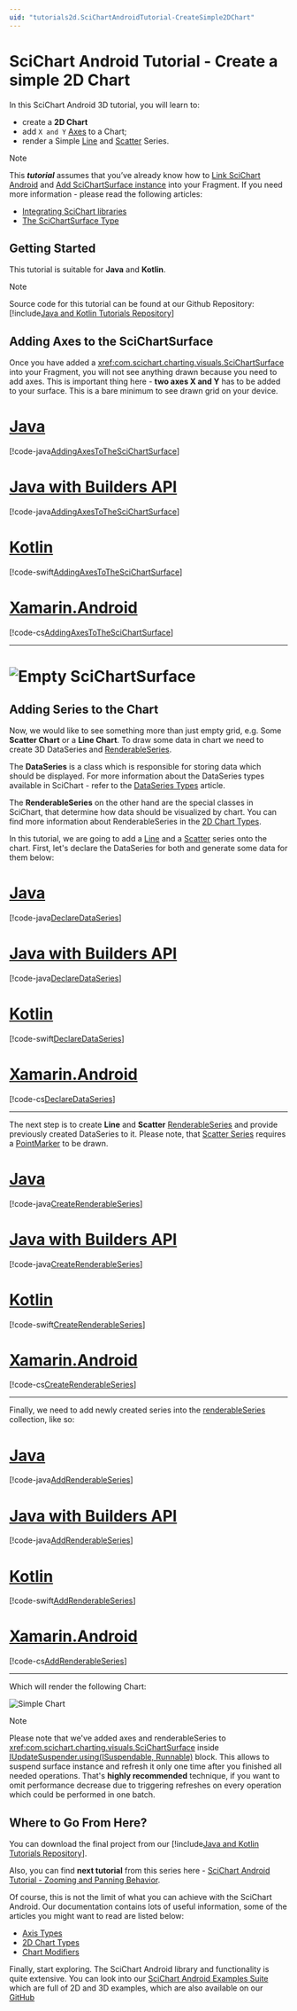 ```yaml
---
uid: "tutorials2d.SciChartAndroidTutorial-CreateSimple2DChart"
---
```


# SciChart Android Tutorial - Create a simple 2D Chart
In this SciChart Android 3D tutorial, you will learn to:
- create a **2D Chart**
- add `X and Y` [Axes](xref:axis.AxisAPIs) to a Chart;
- render a Simple [Line](xref:chart2d.renderableSeries.LineSeries) and [Scatter](xref:chart2d.renderableSeries.ScatterSeries) Series.

> [!NOTE]
> This ***tutorial*** assumes that you’ve already know how to [Link SciChart Android](xref:userManual.IntegratingSciChartLibraries) and [Add SciChartSurface instance](xref:quickStartGuide.CreatingYourFirstSciChartAndroidApp#declaring-a-scichartsurface-instance) into your Fragment. If you need more information - please read the following articles:
>
> - [Integrating SciChart libraries](xref:userManual.IntegratingSciChartLibraries)
> - [The SciChartSurface Type](xref:quickStartGuide.CreatingYourFirstSciChartAndroidApp#the-scichartsurface-type)

## Getting Started
This tutorial is suitable for **Java** and **Kotlin**.

> [!NOTE]
> Source code for this tutorial can be found at our Github Repository: [!include[Java and Kotlin Tutorials Repository](JavaKotlinTutorialsLink.md)]

## Adding Axes to the SciChartSurface
Once you have added a <xref:com.scichart.charting.visuals.SciChartSurface> into your Fragment, you will not see anything drawn because you need to add axes. 
This is important thing here - **two axes X and Y** has to be added to your surface. This is a bare minimum to see drawn grid on your device.

# [Java](#tab/java)
[!code-java[AddingAxesToTheSciChartSurface](../../../samples/tutorials-native/tutorials-2d/tutorial-1/java/src/main/java/com/scichart/tutorial/MainActivity.java#AddingAxesToTheSciChartSurface)]
# [Java with Builders API](#tab/javaBuilder)
[!code-java[AddingAxesToTheSciChartSurface](../../../samples/tutorials-native/tutorials-2d/tutorial-1/javaBuilder/src/main/java/com/scichart/tutorial/MainActivity.java#AddingAxesToTheSciChartSurface)]
# [Kotlin](#tab/kotlin)
[!code-swift[AddingAxesToTheSciChartSurface](../../../samples/tutorials-native/tutorials-2d/tutorial-1/kotlin/src/main/java/com/scichart/tutorial/MainActivity.kt#AddingAxesToTheSciChartSurface)]
# [Xamarin.Android](#tab/xamarin)
[!code-cs[AddingAxesToTheSciChartSurface](../../../samples/tutorials-xamarin/tutorials-2d/tutorial-01/MainActivity.cs#AddingAxesToTheSciChartSurface)]
***

# ![Empty SciChartSurface](images/tutorials-2d-empty-chart.png)

## Adding Series to the Chart
Now, we would like to see something more than just empty grid, e.g. Some **Scatter Chart** or a **Line Chart**.
To draw some data in chart we need to create 3D DataSeries and [RenderableSeries](xref:chart2d.2DChartTypes).

The **DataSeries** is a class which is responsible for storing data which should be displayed.
For more information about the DataSeries types available in SciChart - refer to the [DataSeries Types](xref:chart2d.DataSeriesAPIs) article.

The **RenderableSeries** on the other hand are the special classes in SciChart, that determine how data should be visualized by chart. 
You can find more information about RenderableSeries in the [2D Chart Types](xref:chart2d.2DChartTypes).

In this tutorial, we are going to add a [Line](xref:chart2d.renderableSeries.LineSeries) and a [Scatter](xref:chart2d.renderableSeries.ScatterSeries) series onto the chart.
First, let's declare the DataSeries for both and generate some data for them below:

# [Java](#tab/java)
[!code-java[DeclareDataSeries](../../../samples/tutorials-native/tutorials-2d/tutorial-1/java/src/main/java/com/scichart/tutorial/MainActivity.java#DeclareDataSeries)]
# [Java with Builders API](#tab/javaBuilder)
[!code-java[DeclareDataSeries](../../../samples/tutorials-native/tutorials-2d/tutorial-1/javaBuilder/src/main/java/com/scichart/tutorial/MainActivity.java#DeclareDataSeries)]
# [Kotlin](#tab/kotlin)
[!code-swift[DeclareDataSeries](../../../samples/tutorials-native/tutorials-2d/tutorial-1/kotlin/src/main/java/com/scichart/tutorial/MainActivity.kt#DeclareDataSeries)]
# [Xamarin.Android](#tab/xamarin)
[!code-cs[DeclareDataSeries](../../../samples/tutorials-xamarin/tutorials-2d/tutorial-01/MainActivity.cs#DeclareDataSeries)]
***

The next step is to create **Line** and **Scatter** [RenderableSeries](xref:chart2d.2DChartTypes) and provide previously created DataSeries to it.
Please note, that [Scatter Series](xref:chart2d.renderableSeries.ScatterSeries) requires a [PointMarker](xref:chart2d.PointMarkerAPI) to be drawn.

# [Java](#tab/java)
[!code-java[CreateRenderableSeries](../../../samples/tutorials-native/tutorials-2d/tutorial-1/java/src/main/java/com/scichart/tutorial/MainActivity.java#CreateRenderableSeries)]
# [Java with Builders API](#tab/javaBuilder)
[!code-java[CreateRenderableSeries](../../../samples/tutorials-native/tutorials-2d/tutorial-1/javaBuilder/src/main/java/com/scichart/tutorial/MainActivity.java#CreateRenderableSeries)]
# [Kotlin](#tab/kotlin)
[!code-swift[CreateRenderableSeries](../../../samples/tutorials-native/tutorials-2d/tutorial-1/kotlin/src/main/java/com/scichart/tutorial/MainActivity.kt#CreateRenderableSeries)]
# [Xamarin.Android](#tab/xamarin)
[!code-cs[CreateRenderableSeries](../../../samples/tutorials-xamarin/tutorials-2d/tutorial-01/MainActivity.cs#CreateRenderableSeries)]
***

Finally, we need to add newly created series into the [renderableSeries](xref:com.scichart.charting.visuals.ISciChartSurface.getRenderableSeries()) collection, like so:

# [Java](#tab/java)
[!code-java[AddRenderableSeries](../../../samples/tutorials-native/tutorials-2d/tutorial-1/java/src/main/java/com/scichart/tutorial/MainActivity.java#AddRenderableSeries)]
# [Java with Builders API](#tab/javaBuilder)
[!code-java[AddRenderableSeries](../../../samples/tutorials-native/tutorials-2d/tutorial-1/javaBuilder/src/main/java/com/scichart/tutorial/MainActivity.java#AddRenderableSeries)]
# [Kotlin](#tab/kotlin)
[!code-swift[AddRenderableSeries](../../../samples/tutorials-native/tutorials-2d/tutorial-1/kotlin/src/main/java/com/scichart/tutorial/MainActivity.kt#AddRenderableSeries)]
# [Xamarin.Android](#tab/xamarin)
[!code-cs[AddRenderableSeries](../../../samples/tutorials-xamarin/tutorials-2d/tutorial-01/MainActivity.cs#AddRenderableSeries)]
***

Which will render the following Chart:

![Simple Chart](images/tutorials-2d-simple-chart.png)

> [!NOTE]  
> Please note that we've added axes and renderableSeries to <xref:com.scichart.charting.visuals.SciChartSurface> inside [IUpdateSuspender.using(ISuspendable, Runnable)](xref:com.scichart.core.framework.UpdateSuspender.using(com.scichart.core.framework.ISuspendable,java.lang.Runnable)) block. This allows to suspend surface instance and refresh it only one time after you finished all needed operations. That's **highly recommended** technique, if you want to omit performance decrease due to triggering refreshes on every operation which could be performed in one batch.

## Where to Go From Here?
You can download the final project from our [!include[Java and Kotlin Tutorials Repository](JavaKotlinTutorialsLink.md)].

Also, you can find **next tutorial** from this series here - [SciChart Android Tutorial - Zooming and Panning Behavior](xref:tutorials2d.SciChartAndroidTutorial-ZoomingAndPanningBehavior).

Of course, this is not the limit of what you can achieve with the SciChart Android.
Our documentation contains lots of useful information, some of the articles you might want to read are listed below:
- [Axis Types](xref:axis.AxisAPIs)
- [2D Chart Types](xref:chart2d.2DChartTypes)
- [Chart Modifiers](xref:chartModifierAPIs.ChartModifierAPIs)

Finally, start exploring. The SciChart Android library and functionality is quite extensive. 
You can look into our [SciChart Android Examples Suite](https://www.scichart.com/examples/android-chart/) which are full of 2D and 3D examples, which are also available on our [GitHub](https://github.com/ABTSoftware/SciChart.Android.Examples)